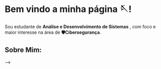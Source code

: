 # Bem vindo a minha página 🪡!

Sou estudante de <strong>Análise e Desenvolvimento de Sistemas</strong> , com foco e maior interesse na área de <strong>🛡️Cibersegurança</strong>.
## Sobre Mim:



-->

